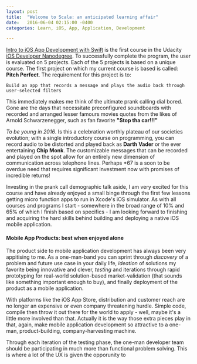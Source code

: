 ```yaml
---
layout: post
title:  "Welcome to Scala: an anticipated learning affair"
date:   2016-06-04 02:15:00 -0400
categories: Learn, iOS, App, Application, Development

---
```


[Intro to iOS App Development with Swift](https://www.udacity.com/course/intro-to-ios-app-development-with-swift--ud585) is the first course in the Udacity [iOS Developer Nanodegree](https://www.udacity.com/course/ios-developer-nanodegree--nd003). To successfully complete the program, the user is evaluated on 5 projects. Each of the 5 projects is based on a unique course.
The first project on which my current course is based is called: **Pitch Perfect**. The requirement for this project is to:

	Build an app that records a message and plays the audio back through user-selected filters

This immediately makes me think of the ultimate prank calling dial bored. Gone are the days that necessitate preconfigured soundboards with recorded and arranged lesser famours movies quotes from the likes of Arnold Schwarzenegger, such as fan favorite **"Stop tha car!!!"**

_To be young in 2016_. Is this a celebration worthly plateau of our societies evolution; with a single introductory course on programming, you can record audio to be distorted and played back as **Darth Vader** or the ever entertaining **Chip Monk**. The customizable messages that can be recorded and played on the spot allow for an entirely new dimension of communication across telephone lines. Perhaps \*67 is a soon to be overdue need that requires significant investment now with promises of incredible returns!

Investing in the prank call demographic talk aside, I am very excited for this course and have already enjoyed a small binge through the first few lessons getting micro function apps to run in Xcode's iOS simulator. As with all courses and programs I start - somewhere in the broad range of 10% and 65% of which I finish based on specifics - I am looking forward to finishing and acquiring the hard skills behind building and deploying a native iOS mobile application.

#### Mobile App Products: best when enjoyed alone

The product side to mobile application development has always been very appitising to me. As a one-man-band you can sprint through _discovery_ of a problem and future use case in your daily life, _ideation_ of solutions my favorite being innovative and clever, _testing_ and iterations through rapid prototyping for real-world solution-based market-validation (that sounds like something important enough to buy), and finally deployment of the product as a mobile application.

With platforms like the iOS App Store, distribution and customer reach are no longer an expensive or even company threatening hurdle. Simple code, compile then throw it out there for the world to apply - well, maybe it's a little more involved than that. Actually it is the way those extra pieces play in that, again, make mobile application development so attractive to a one-man, product-building, company-harvesting machine.

Through each iteration of the testing phase, the one-man developer team should be participating in much more than functional problem solving. This is where a lot of the UX is given the opporunity to 
